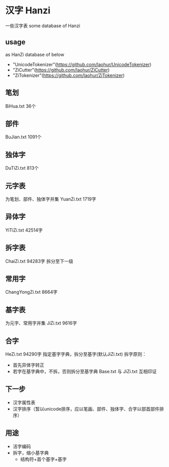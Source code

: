 # 汉字 Hanzi

一些汉字表
some database of Hanzi

## usage
as HanZi database of below

* "UnicodeTokenizer"(https://github.com/laohur/UnicodeTokenizer)
* "ZiCutter"(https://github.com/laohur/ZiCutter)
* "ZiTokenizer"(https://github.com/laohur/ZiTokenizer)


##  笔划
BiHua.txt
36个

## 部件
BuJian.txt
1091个

## 独体字
DuTiZi.txt
813个

## 元字表
为笔划、部件、独体字并集
YuanZi.txt
1719字

## 异体字
YiTiZi.txt
42514字

## 拆字表
ChaiZi.txt
94283字
拆分至下一级


## 常用字
ChangYongZi.txt
8664字

## 基字表
为元字、常用字并集
JiZi.txt
9616字

## 合字
HeZi.txt
94290字
指定基字字典，拆分至基字(默认JiZi.txt)
拆字原则：
* 首先异体字转正
* 若字在基字典中，不拆，否则拆分至基字典
Base.txt 与 JiZi.txt 互相印证

## 下一步
* 汉字属性表
* 汉字排序（暂以unicode排序，应以笔画、部件、独体字、合字以部首部件排序）


## 用途
* 活字编码
* 拆字，缩小基字典
    - 结构符+首个基字+基字